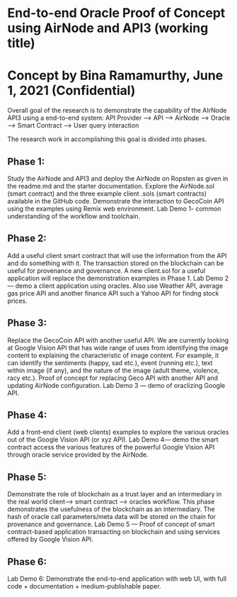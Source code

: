 

# End-to-end Oracle Proof of Concept using AirNode and API3 (working title)
# Concept by Bina Ramamurthy, June 1, 2021 (Confidential)


Overall goal of the research is to demonstrate the capability of the AIrNode API3 using a end-to-end system: 
API Provider —> API —> AirNode —> Oracle —> Smart Contract —> User query interaction

The research work in accomplishing this goal is divided into phases.

## Phase 1:
Study the AirNode and API3 and deploy the AirNode on Ropsten as given in the readme.md and the starter documentation. Explore the AirNode.sol (smart contract) and the three example client .sols (smart contracts) available in the GitHub code. Demonstrate the interaction to GecoCoin API using the examples using Remix web environment. Lab Demo 1- common understanding of the workflow and toolchain. 

## Phase 2: 
Add a useful client smart contract that will use the information from the API and do something with it. The transaction stored on the blockchain can be useful for provenance and governance.
A new client.sol for a useful application will replace the demonstration examples in Phase 1. Lab Demo 2 — demo a client application using oracles. Also use Weather API, average gas price API and another finance API such a Yahoo API for findng stock prices.

## Phase 3: 
Replace the GecoCoin API with another useful API. We are currently looking at Google Vision API that has wide range of uses from identifying the image content to explaining the characteristic of image content. For example, it can identify the sentiments (happy, sad etc.), event (running etc.), text within image (if any), and the nature of the image (adult theme, violence, racy etc.). Proof of concept for replacing Geco API with another API and updating AirNode configuration. Lab Demo 3 — demo of oraclizing Google API. 

## Phase 4: 
Add a front-end client (web clients) examples to explore the various oracles out of the Google Vision API (or xyz API). Lab Demo 4— demo the smart contract access the various features of the powerful Google Vision API through oracle service provided by the AirNode.

## Phase 5: 
Demonstrate the role of blockchain as a trust layer and an intermediary in the real world client—> smart contract —> oracles workflow. This phase demonstrates the usefulness of the blockchain as an intermediary. The hash of oracle call parameters/meta data will be stored on the chain for provenance and governance. Lab Demo 5 — Proof of concept of smart contract-based application transacting on blockchain and using services offered by Google Vision API.

## Phase 6:  
Lab Demo 6: Demonstrate the end-to-end application with web UI, with full code + documentation + medium-publishable paper.



